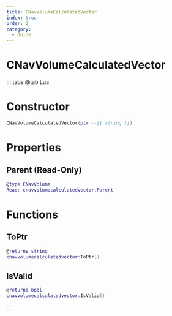 ```yaml
---
title: CNavVolumeCalculatedVector
index: true
order: 2
category:
  - Guide
---
```


# CNavVolumeCalculatedVector

::: tabs
@tab Lua
# Constructor
```lua
CNavVolumeCalculatedVector(ptr --[[ string ]])
```
# Properties
## Parent (Read-Only)
```lua
@type CNavVolume
Read: cnavvolumecalculatedvector.Parent
```
# Functions
## ToPtr
```lua
@returns string
cnavvolumecalculatedvector:ToPtr()
```
## IsValid
```lua
@returns bool
cnavvolumecalculatedvector:IsValid()
```

:::